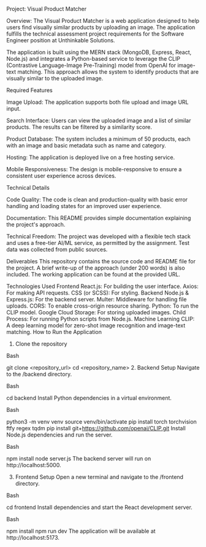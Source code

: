 
Project: 
Visual Product Matcher

Overview:
The Visual Product Matcher is a web application designed to help users find visually similar products by uploading an image. The application fulfills the technical assessment project requirements for the Software Engineer position at Unthinkable Solutions.

The application is built using the 
MERN stack (MongoDB, Express, React, Node.js) and integrates a Python-based service to leverage the CLIP (Contrastive Language-Image Pre-Training) model from OpenAI for image-text matching. This approach allows the system to identify products that are visually similar to the uploaded image.

Required Features

Image Upload: The application supports both file upload and image URL input.

Search Interface: Users can view the uploaded image and a list of similar products. The results can be filtered by a similarity score.

Product Database: The system includes a minimum of 50 products, each with an image and basic metadata such as name and category.

Hosting: The application is deployed live on a free hosting service.

Mobile Responsiveness: The design is mobile-responsive to ensure a consistent user experience across devices.

Technical Details

Code Quality: The code is clean and production-quality with basic error handling and loading states for an improved user experience.

Documentation: This README provides simple documentation explaining the project's approach.

Technical Freedom: The project was developed with a flexible tech stack and uses a free-tier AI/ML service, as permitted by the assignment. Test data was collected from public sources.

Deliverables
This repository contains the source code and README file for the project. A brief write-up of the approach (under 200 words) is also included. The working application can be found at the provided URL.

Technologies Used
Frontend
React.js: For building the user interface.
Axios: For making API requests.
CSS (or SCSS): For styling.
Backend
Node.js & Express.js: For the backend server.
Multer: Middleware for handling file uploads.
CORS: To enable cross-origin resource sharing.
Python: To run the CLIP model.
Google Cloud Storage: For storing uploaded images.
Child Process: For running Python scripts from Node.js.
Machine Learning
CLIP: A deep learning model for zero-shot image recognition and image-text matching.
How to Run the Application
1. Clone the repository

Bash

git clone <repository_url>
cd <repository_name>
2. Backend Setup
Navigate to the /backend directory.

Bash

cd backend
Install Python dependencies in a virtual environment.

Bash

python3 -m venv venv
source venv/bin/activate
pip install torch torchvision ftfy regex tqdm
pip install git+https://github.com/openai/CLIP.git
Install Node.js dependencies and run the server.

Bash

npm install
node server.js
The backend server will run on http://localhost:5000.

3. Frontend Setup
Open a new terminal and navigate to the /frontend directory.

Bash

cd frontend
Install dependencies and start the React development server.

Bash

npm install
npm run dev
The application will be available at http://localhost:5173.

